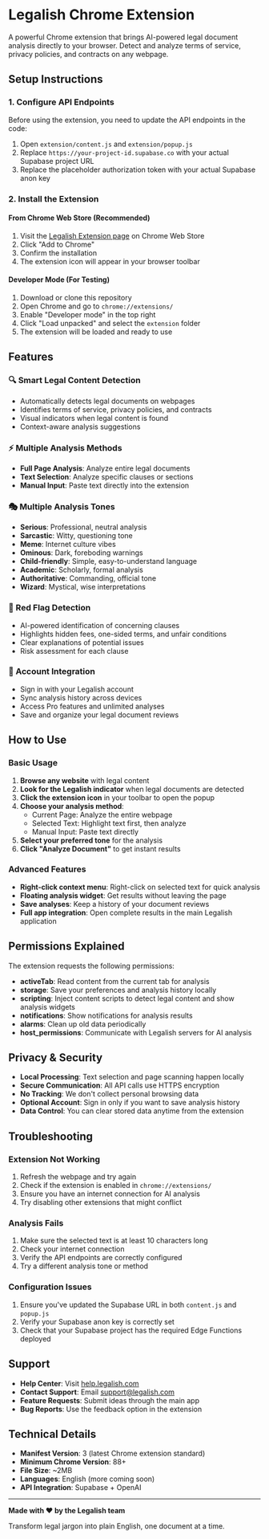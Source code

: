 # Legalish Chrome Extension

A powerful Chrome extension that brings AI-powered legal document analysis directly to your browser. Detect and analyze terms of service, privacy policies, and contracts on any webpage.

## Setup Instructions

### 1. Configure API Endpoints

Before using the extension, you need to update the API endpoints in the code:

1. Open `extension/content.js` and `extension/popup.js`
2. Replace `https://your-project-id.supabase.co` with your actual Supabase project URL
3. Replace the placeholder authorization token with your actual Supabase anon key

### 2. Install the Extension

#### From Chrome Web Store (Recommended)
1. Visit the [Legalish Extension page](https://chrome.google.com/webstore) on Chrome Web Store
2. Click "Add to Chrome"
3. Confirm the installation
4. The extension icon will appear in your browser toolbar

#### Developer Mode (For Testing)
1. Download or clone this repository
2. Open Chrome and go to `chrome://extensions/`
3. Enable "Developer mode" in the top right
4. Click "Load unpacked" and select the `extension` folder
5. The extension will be loaded and ready to use

## Features

### 🔍 Smart Legal Content Detection
- Automatically detects legal documents on webpages
- Identifies terms of service, privacy policies, and contracts
- Visual indicators when legal content is found
- Context-aware analysis suggestions

### ⚡ Multiple Analysis Methods
- **Full Page Analysis**: Analyze entire legal documents
- **Text Selection**: Analyze specific clauses or sections
- **Manual Input**: Paste text directly into the extension

### 🎭 Multiple Analysis Tones
- **Serious**: Professional, neutral analysis
- **Sarcastic**: Witty, questioning tone
- **Meme**: Internet culture vibes
- **Ominous**: Dark, foreboding warnings
- **Child-friendly**: Simple, easy-to-understand language
- **Academic**: Scholarly, formal analysis
- **Authoritative**: Commanding, official tone
- **Wizard**: Mystical, wise interpretations

### 🚩 Red Flag Detection
- AI-powered identification of concerning clauses
- Highlights hidden fees, one-sided terms, and unfair conditions
- Clear explanations of potential issues
- Risk assessment for each clause

### 🔐 Account Integration
- Sign in with your Legalish account
- Sync analysis history across devices
- Access Pro features and unlimited analyses
- Save and organize your legal document reviews

## How to Use

### Basic Usage
1. **Browse any website** with legal content
2. **Look for the Legalish indicator** when legal documents are detected
3. **Click the extension icon** in your toolbar to open the popup
4. **Choose your analysis method**:
   - Current Page: Analyze the entire webpage
   - Selected Text: Highlight text first, then analyze
   - Manual Input: Paste text directly
5. **Select your preferred tone** for the analysis
6. **Click "Analyze Document"** to get instant results

### Advanced Features
- **Right-click context menu**: Right-click on selected text for quick analysis
- **Floating analysis widget**: Get results without leaving the page
- **Save analyses**: Keep a history of your document reviews
- **Full app integration**: Open complete results in the main Legalish application

## Permissions Explained

The extension requests the following permissions:

- **activeTab**: Read content from the current tab for analysis
- **storage**: Save your preferences and analysis history locally
- **scripting**: Inject content scripts to detect legal content and show analysis widgets
- **notifications**: Show notifications for analysis results
- **alarms**: Clean up old data periodically
- **host_permissions**: Communicate with Legalish servers for AI analysis

## Privacy & Security

- **Local Processing**: Text selection and page scanning happen locally
- **Secure Communication**: All API calls use HTTPS encryption
- **No Tracking**: We don't collect personal browsing data
- **Optional Account**: Sign in only if you want to save analysis history
- **Data Control**: You can clear stored data anytime from the extension

## Troubleshooting

### Extension Not Working
1. Refresh the webpage and try again
2. Check if the extension is enabled in `chrome://extensions/`
3. Ensure you have an internet connection for AI analysis
4. Try disabling other extensions that might conflict

### Analysis Fails
1. Make sure the selected text is at least 10 characters long
2. Check your internet connection
3. Verify the API endpoints are correctly configured
4. Try a different analysis tone or method

### Configuration Issues
1. Ensure you've updated the Supabase URL in both `content.js` and `popup.js`
2. Verify your Supabase anon key is correctly set
3. Check that your Supabase project has the required Edge Functions deployed

## Support

- **Help Center**: Visit [help.legalish.com](https://help.legalish.com)
- **Contact Support**: Email support@legalish.com
- **Feature Requests**: Submit ideas through the main app
- **Bug Reports**: Use the feedback option in the extension

## Technical Details

- **Manifest Version**: 3 (latest Chrome extension standard)
- **Minimum Chrome Version**: 88+
- **File Size**: ~2MB
- **Languages**: English (more coming soon)
- **API Integration**: Supabase + OpenAI

---

**Made with ❤️ by the Legalish team**

Transform legal jargon into plain English, one document at a time.